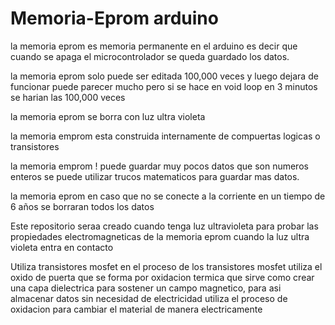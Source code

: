 # Memoria-Eprom arduino

la memoria eprom es memoria permanente en el arduino es decir que cuando se apaga el microcontrolador se queda guardado los datos.

la memoria eprom solo puede ser editada 100,000 veces y luego dejara de funcionar puede parecer mucho pero si se hace en void loop en 3 minutos se harian las 100,000 veces

la memoria eprom se borra con luz ultra violeta 

la memoria emprom esta construida internamente de compuertas logicas o transistores

la memoria emprom ! puede guardar muy pocos datos que son numeros enteros se puede utilizar trucos matematicos para guardar mas datos.

la memoria eprom en caso que no se conecte a la corriente en un tiempo de 6 años se borraran todos los datos 





Este repositorio seraa creado cuando tenga luz ultravioleta para probar las propiedades electromagneticas de la memoria eprom cuando la  luz ultra violeta entra en contacto

Utiliza transistores mosfet en el proceso de los transistores mosfet utiliza el oxido de puerta que se forma por oxidacion termica que sirve como crear una capa dielectrica para sostener un campo magnetico, para asi almacenar datos sin necesidad de electricidad utiliza el proceso de oxidacion para cambiar el material de manera electricamente
